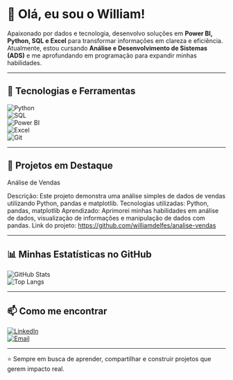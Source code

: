 # 👋 Olá, eu sou o William!

Apaixonado por dados e tecnologia, desenvolvo soluções em **Power BI,
Python, SQL e Excel** para transformar informações em clareza e
eficiência.\
Atualmente, estou cursando **Análise e Desenvolvimento de Sistemas
(ADS)** e me aprofundando em programação para expandir minhas
habilidades.

------------------------------------------------------------------------

## 🚀 Tecnologias e Ferramentas

![Python](https://img.shields.io/badge/Python-3776AB?style=for-the-badge&logo=python&logoColor=white)\
![SQL](https://img.shields.io/badge/SQL-003B57?style=for-the-badge&logo=postgresql&logoColor=white)\
![Power
BI](https://img.shields.io/badge/Power%20BI-F2C811?style=for-the-badge&logo=powerbi&logoColor=black)\
![Excel](https://img.shields.io/badge/Excel-217346?style=for-the-badge&logo=microsoft-excel&logoColor=white)\
![Git](https://img.shields.io/badge/Git-F05032?style=for-the-badge&logo=git&logoColor=white)

------------------------------------------------------------------------

## 📂 Projetos em Destaque

Análise de Vendas

Descrição: Este projeto demonstra uma análise simples de dados de vendas utilizando Python, pandas e matplotlib.
Tecnologias utilizadas: Python, pandas, matplotlib
Aprendizado: Aprimorei minhas habilidades em análise de dados, visualização de informações e manipulação de dados com pandas.
Link do projeto: https://github.com/williamdelfes/analise-vendas

------------------------------------------------------------------------

## 📊 Minhas Estatísticas no GitHub

![GitHub
Stats](https://github-readme-stats.vercel.app/api?username=williamdelfes&show_icons=true&theme=dracula)\
![Top
Langs](https://github-readme-stats.vercel.app/api/top-langs/?username=williamdelfes&layout=compact&theme=dracula)

------------------------------------------------------------------------

## 📫 Como me encontrar

[![LinkedIn](https://img.shields.io/badge/LinkedIn-0A66C2?style=for-the-badge&logo=linkedin&logoColor=white)](https://www.linkedin.com/in/william-ribeiro-delfes-8004043a)\
[![Email](https://img.shields.io/badge/Email-0078D4?style=for-the-badge&logo=microsoft-outlook&logoColor=white)](mailto:willian_delfes@hotmail.com)

------------------------------------------------------------------------

⭐ Sempre em busca de aprender, compartilhar e construir projetos que
gerem impacto real.

